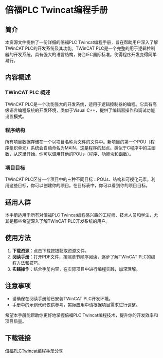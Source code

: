 # 倍福PLC Twincat编程手册

## 简介

本资源文件提供了一份详细的倍福PLC Twincat编程手册，旨在帮助用户深入了解TWinCAT PLC的开发系统及其功能。TWinCAT PLC是一个完整的用于逻辑控制器的开发系统，具有强大的语言结构，符合IEC国际标准，使得程序开发变得简单易行。

## 内容概述

### TWinCAT PLC 概述

TWinCAT PLC是一个功能强大的开发系统，适用于逻辑控制器的编程。它具有高级语言编程系统的开发环境，类似于Visual C++，提供了编辑器操作和调试功能设置模式。

### 程序结构

所有项目数据存储在一个以项目名称为文件的文件中。新项目的第一个POU（程序组织单元）系统会自动命名为MAIN，这是程序的起点。类似于C程序中的主函数，从这里开始，你可以调用其他的POUs（程序、功能块和函数）。

### 项目目标

TWinCAT PLC区分一个项目中的三种不同目标：POUs、结构和可视化元素。利用这些目标，你可以创建你的项目。在目标表中，你可以看到你的项目目标。

## 适用人群

本手册适用于所有对倍福PLC Twincat编程感兴趣的工程师、技术人员和学生，尤其是那些希望深入了解TWinCAT PLC开发系统的用户。

## 使用方法

1. **下载资源**：点击下载按钮获取资源文件。
2. **阅读手册**：打开PDF文件，按照章节顺序阅读，逐步了解TWinCAT PLC的编程方法和技巧。
3. **实践操作**：结合手册内容，在实际项目中进行编程实践，加深理解。

## 注意事项

- 请确保在阅读手册前已安装TWinCAT PLC开发环境。
- 手册中的示例代码仅供参考，实际应用中请根据项目需求进行调整。

希望本手册能帮助你更好地掌握倍福PLC Twincat编程技术，提升你的开发效率和项目质量。

## 下载链接

[倍福PLCTwincat编程手册分享](https://pan.quark.cn/s/51bf04238a53)